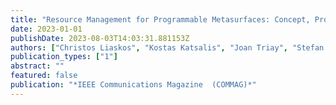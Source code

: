```yaml
---
title: "Resource Management for Programmable Metasurfaces: Concept, Prospects and Challenges"
date: 2023-01-01
publishDate: 2023-08-03T14:03:31.881153Z
authors: ["Christos Liaskos", "Kostas Katsalis", "Joan Triay", "Stefan Schmid"]
publication_types: ["1"]
abstract: ""
featured: false
publication: "*IEEE Communications Magazine  (COMMAG)*"
---
```


